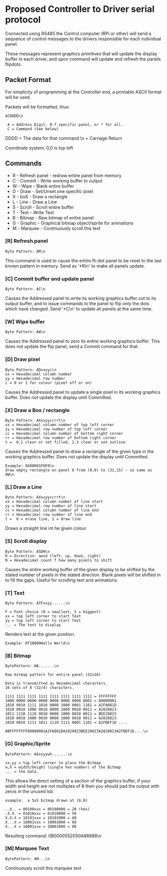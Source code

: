# Proposed Controller to Driver serial protocol

Connected using RS485 the Control computer (RPi or other) 
will send a sequence of control messages to the drivers
responsible for each individual panel.

These messages represent graphics primitives that will update
the display buffer in each driver, and upon command will update
and refresh the panels flipdots.

## Packet Format

For simplicity of programming at the Controller end, a printable
ASCII format will be used.

Packets will be formatted, thus:

    ACDDDD\n

     A = Address Digit. 0-7 specific panel, or * for all.
     C = Command (See below)
  DDDD = The data for that command
    \n = Carriage Return

Coordinate system: 0,0 is top left

## Commands
* R - Refresh panel - redraw entire panel from memory
* C - Commit - Write working buffer to output
* W - Wipe - Blank entire buffer
* D - Draw - Set/Unset one specific pixel
* X - boX - Draw a rectangle
* L - Line - Draw a Line
* S - Scroll - Scroll entire buffer
* T - Text - Write Text
* B - Bitmap - Raw bitmap of entire panel
* G - Graphic - Graphical bitmap object/sprite for animations
* M - Marquee - Continuously scroll this text

### [R] Refresh panel

    Byte Pattern: AR\n

This command is used to cause the entire fli-dot panel to be reset to
the last known pattern in memory. Send as '*R\n' to make all panels update.

### [C] Commit buffer and update panel

    Byte Pattern: AC\n

Causes the Addressed panel to write its working graphics buffer out to 
its output buffer, and to issue commands to the panel to flip only the
dots which have changed. Send '*C\n' to update all panels at the same time.

### [W] Wipe buffer

    Byte Pattern: AW\n

Causes the Addressed panel to zero its entire working graphics buffer.
This does not update the flip panel, send a Commit command for that.

### [D] Draw pixel

    Byte Pattern: ADxxyyc\n
    xx = Hexadecimal column number
    yy = Hexadecimal row number
    c = 0 or 1 for colour (pixel off or on)

Causes the Addressed panel to update a single pixel in its working
graphics buffer. Does not update the display until Committed.

### [X] Draw a Box / rectangle

    Byte Pattern: AXxxyyccrrt\n
    xx = Hexadecimal column number of top left corner
    yy = Hexadecimal row number of top left corner
    cc = Hexadecimal column number of bottom right corner
    rr = Hexadecimal row number of bottom right corner
    t =  0,1 clear or set filled, 2,3 clear or set outline

Causes the Addressed panel to draw a rectangle of the given type in
the working graphics buffer. Does not update the display until Committed.

    Example: 0X00001F0F0\n  
    draw empty rectangle on panel 0 from (0,0) to (31,15) - ie same as 0W\n

### [L] Draw a Line

    Byte Pattern: AXxxyyccrrt\n
    xx = Hexadecimal column number of line start
    yy = Hexadecimal row number of line start
    cc = Hexadecimal column number of line end
    rr = Hexadecimal row number of line end
    t =  0 = erase line, 1 = draw line

Draws a straight line int he given colour

### [S] Scroll display

    Byte Pattern: ASDN\n
    D = Direction: awsd (left, up, down, right)
    N = Hexadecimal count f how many pixels to shift

Causes the entire working buffer of the given display to be shifted
by the stated number of pixels in the stated direction.  Blank pixels
will be shifted in to fill the gaps. Useful for scrolling text and 
animations.

### [T] Text

    Byte Pattern: ATFxxyy......\n

    F = Font choice (0 = smallest, 5 = biggest)
    xx = top left corner to start Text
    yy = top left corner to start Text
    ... = The text to display

Renders text at the given position.

    Example: 0T10000Hello World\n

### [B] Bitmap
    BytePattern: AB.......\n

    Raw bitmap pattern for entire panel (32x16)

    Data is transmitted as Hexadecimal characters.
    16 sets of 8 (32/4) characters.

    1111 1111 1111 1111 1111 1111 1111 1111 = FFFFFFFF
    1000 0000 0000 0000 0000 0000 0000 0001 = 80000001
    1010 0010 1111 1010 0000 1000 0001 1101 = A2FA081D
    1010 0010 1000 0010 0000 1000 0010 0011 = A2820823
    1011 1110 1110 0010 0000 1000 0010 0011 = BEE20823
    1010 0010 1000 0010 0000 1000 0010 0011 = A2820823
    1010 0010 1111 1011 1110 1111 0001 1101 = A2FBEF1D ....

    ABFFFFFFFF80000001A2FA081DA2820823BEE20823A2820823A2FBEF1D....\n

### [G] Graphic/Sprite

    BytePattern: AGxxyywh.......\n

    xx,yy = top left corner to place the Bitmap
    w,h = width/height (single hex number) of the Bitmap
    ... = the data.

This allows the direct setting of a section of the graphics buffer,
if your width and height are not multiples of 8 then you should pad
the output with zeros in the unused lsb.

    example:  a 5x5 bitmap drawn at (0,0)

    ..X.. = 00100xxx = 00100000 = 20 (hex)
    .X.X. = 01010xxx = 01010000 = 50 
    X.X.X = 10101xxx = 10101000 = A8
    X...X = 10001xxx = 10001000 = 88
    X...X = 10001xxx = 10001000 = 88

   Resulting command: 0B0000552050A88888\n

### [M] Marquee Text

    BytePattern: AM...\n

Continuously scroll this marquee text

